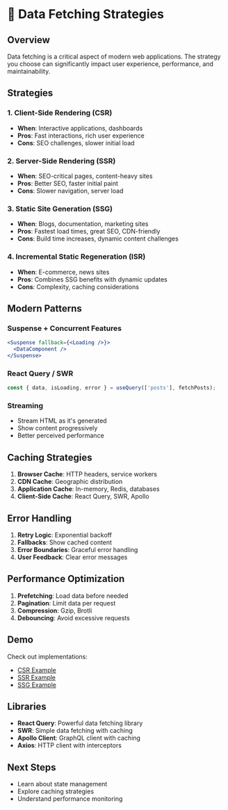 # 🔌 Data Fetching Strategies

## Overview

Data fetching is a critical aspect of modern web applications. The strategy you choose can significantly impact user experience, performance, and maintainability.

## Strategies

### 1. Client-Side Rendering (CSR)
- **When**: Interactive applications, dashboards
- **Pros**: Fast interactions, rich user experience
- **Cons**: SEO challenges, slower initial load

### 2. Server-Side Rendering (SSR)
- **When**: SEO-critical pages, content-heavy sites
- **Pros**: Better SEO, faster initial paint
- **Cons**: Slower navigation, server load

### 3. Static Site Generation (SSG)
- **When**: Blogs, documentation, marketing sites
- **Pros**: Fastest load times, great SEO, CDN-friendly
- **Cons**: Build time increases, dynamic content challenges

### 4. Incremental Static Regeneration (ISR)
- **When**: E-commerce, news sites
- **Pros**: Combines SSG benefits with dynamic updates
- **Cons**: Complexity, caching considerations

## Modern Patterns

### Suspense + Concurrent Features
```jsx
<Suspense fallback={<Loading />}>
  <DataComponent />
</Suspense>
```

### React Query / SWR
```jsx
const { data, isLoading, error } = useQuery(['posts'], fetchPosts);
```

### Streaming
- Stream HTML as it's generated
- Show content progressively
- Better perceived performance

## Caching Strategies

1. **Browser Cache**: HTTP headers, service workers
2. **CDN Cache**: Geographic distribution
3. **Application Cache**: In-memory, Redis, databases
4. **Client-Side Cache**: React Query, SWR, Apollo

## Error Handling

1. **Retry Logic**: Exponential backoff
2. **Fallbacks**: Show cached content
3. **Error Boundaries**: Graceful error handling
4. **User Feedback**: Clear error messages

## Performance Optimization

1. **Prefetching**: Load data before needed
2. **Pagination**: Limit data per request
3. **Compression**: Gzip, Brotli
4. **Debouncing**: Avoid excessive requests

## Demo

Check out implementations:
- [CSR Example](/implementations/csr-data-fetching)
- [SSR Example](/implementations/ssr-data-fetching)
- [SSG Example](/implementations/ssg-data-fetching)

## Libraries

- **React Query**: Powerful data fetching library
- **SWR**: Simple data fetching with caching
- **Apollo Client**: GraphQL client with caching
- **Axios**: HTTP client with interceptors

## Next Steps

- Learn about state management
- Explore caching strategies
- Understand performance monitoring
